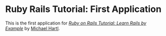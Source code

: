 # Ruby Rails Tutorial: First Application

This is the first application for 
[*Ruby on Rails Tutorial: Learn Rails by Example*](http://railstutorial.org/)
by [Michael Hartl](http://michaelhartl.com/).

